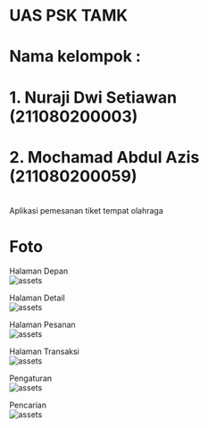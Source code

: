 # UAS PSK TAMK

# Nama kelompok :
# 1. Nuraji Dwi Setiawan (211080200003)
# 2. Mochamad Abdul Azis (211080200059)
<br>
Aplikasi pemesanan tiket tempat olahraga

# Foto
Halaman Depan<br>
![assets](./assets/Screenshot_2024-07-20-04-11-27-152_com.example.booking_tiket.jpg)


Halaman Detail<br>
![assets](./assets/Screenshot_2024-07-20-04-09-43-064_com.example.booking_tiket.jpg)


Halaman Pesanan<br>
![assets](./assets/Screenshot_2024-07-20-04-10-38-553_com.example.booking_tiket.jpg)


Halaman Transaksi<br>
![assets](./assets/Screenshot_2024-07-20-04-10-42-268_com.example.booking_tiket.jpg)


Pengaturan<br>
![assets](./assets/Screenshot_2024-07-20-04-11-01-199_com.example.booking_tiket.jpg)


Pencarian<br>
![assets](./assets/Screenshot_2024-07-20-04-11-27-152_com.example.booking_tiket.jpg)
